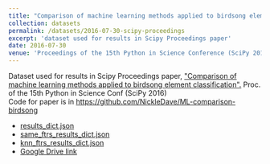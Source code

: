 ```yaml
---
title: "Comparison of machine learning methods applied to birdsong element classification"
collection: datasets
permalink: /datasets/2016-07-30-scipy-proceedings
excerpt: 'dataset used for results in Scipy Proceedings paper'
date: 2016-07-30
venue: 'Proceedings of the 15th Python in Science Conference (SciPy 2016)'
---
```


Dataset used for results in Scipy Proceedings paper,
["Comparison of machine learning methods applied to birdsong element classification".](http://conference.scipy.org/proceedings/scipy2016/pdfs/david_nicholson.pdf)
Proc. of the 15th Python in Science Conf (SciPy 2016)  
Code for paper is in <https://github.com/NickleDave/ML-comparison-birdsong>  

- [results_dict.json]({{url}}/assets/data/results_dict.json)  
- [same_ftrs_results_dict.json]({{url}}/assets/data/same_ftrs_results_dict.json)  
- [knn_ftrs_results_dict.json]({{url}}/assets/data/knn_ftrs_results_dict.json)  
- [Google Drive link](https://drive.google.com/drive/folders/0B0BKW2mh0ySnbzlhU29Mc3djbEU?resourcekey=0-Sw0kjcvST4eNlyDmRq1_pQ&usp=sharing)  
